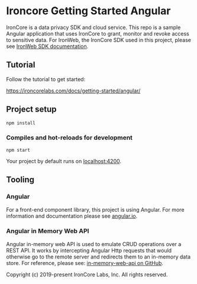 # Ironcore Getting Started Angular

IronCore is a data privacy SDK and cloud service. This repo is a sample Angular application that uses IronCore to grant, monitor and revoke access to sensitive data. For IronWeb, the IronCore SDK used in this project, please see [IronWeb SDK documentation](https://ironcorelabs.com/docs/ironweb-sdk/overview).

## Tutorial

Follow the tutorial to get started:

https://ironcorelabs.com/docs/getting-started/angular/

## Project setup

```
npm install
```

### Compiles and hot-reloads for development

```
npm start
```

Your project by default runs on [localhost:4200](http://localhost:4200/).

## Tooling

### Angular

For a front-end component library, this project is using Angular. For more information and documentation please see [angular.io](https://angular.io/).

### Angular in Memory Web API

Angular in-memory web API is used to emulate CRUD operations over a REST API. It works by intercepting Angular Http requests that would otherwise go to the remote server and redirects them to an in-memory data store. For reference, please see: [in-memory-web-api on GitHub](https://github.com/angular/in-memory-web-api).

Copyright (c) 2019-present IronCore Labs, Inc.
All rights reserved.
